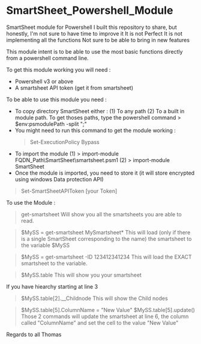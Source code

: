 # SmartSheet_Powershell_Module
SmartSheet module for Powershell
I built this repository to share, but honestly, I'm not sure to have time to improve it
It is not Perfect
It is not implementing all the functions
Not sure to be able to bring in new features

This module intent is to be able to use the most basic functions directly from a powershell command line.

To get this module working you will need :
- Powershell v3 or above
- A smartsheet API token (get it from smartsheet)

To be able to use this module you need :
- To copy directory SmartSheet either :
  (1) To any path
  (2) To a built in module path. To get thoses paths, type the powershell command > $env:psmodulePath -split ";"
- You might need to run this command to get the module working : 
  > Set-ExecutionPolicy Bypass
- To import the module
 (1) > import-module FQDN_Path\SmartSheet\smartsheet.psm1
 (2) > import-module SmartSheet
 - Once the module is imported, you need to store it (it will store encrypted using windows Data protection API)
  > Set-SmartSheetAPIToken [your Token]
  
  To use the Module :
  > get-smartsheet
  Will show you all the smartsheets you are able to read.
  
  > $MySS = get-smartsheet MySmartsheet*
  This will load (only if there is a single SmartSheet corresponding to the name) the smartsheet to the variable $MySS
  
  > $MySS = get-smartsheet -ID 123412341234
  This will load the EXACT smartsheet to the variable.
  
  > $MySS.table
  This will show you your smartsheet
  
  If you have hiearchy starting at line 3
  > $MySS.table[2].__Childnode
  This will show the Child nodes
  
  > $MySS.table[5].ColumnName = "New Value"
  > $MySS.table[5].update()
  Those 2 commands will update the smartsheet at line 6, the column called "ColumnName" and set the cell to the value "New Value"
  
  
  Regards to all
  Thomas
